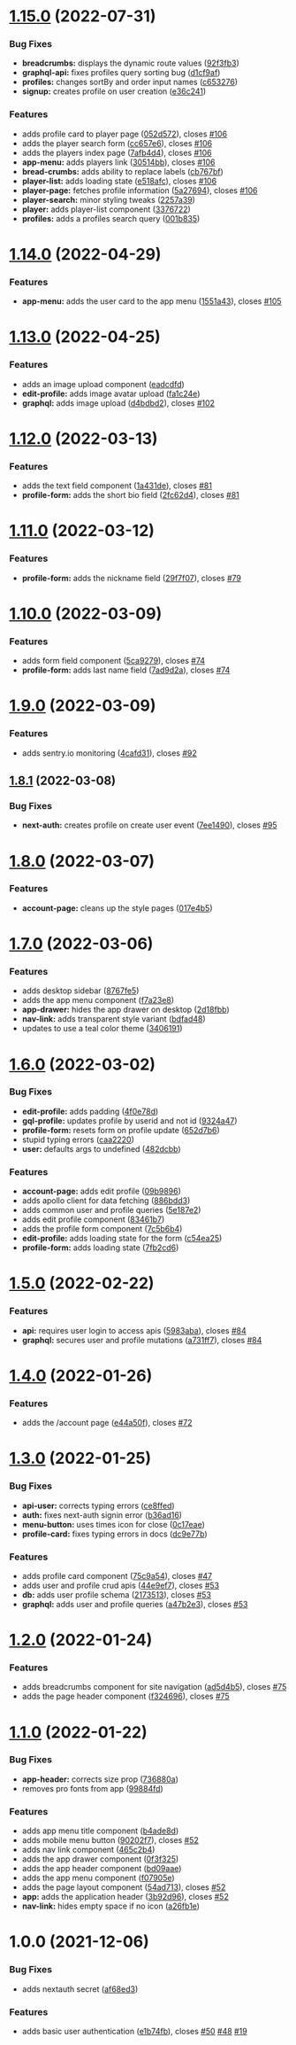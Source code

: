 # [1.15.0](https://github.com/anguspiv/pokermans/compare/v1.14.0...v1.15.0) (2022-07-31)


### Bug Fixes

* **breadcrumbs:** displays the dynamic route values ([92f3fb3](https://github.com/anguspiv/pokermans/commit/92f3fb333b6ca69ce59c9134b4759948bf80ce83))
* **graphql-api:** fixes profiles query sorting bug ([d1cf9af](https://github.com/anguspiv/pokermans/commit/d1cf9af241220c2bfe6ac3dfe0ea6b7a8a29f5fb))
* **profiles:** changes sortBy and order input names ([c653276](https://github.com/anguspiv/pokermans/commit/c653276d11831fff9921c45331f30a547ff07028))
* **signup:** creates profile on user creation ([e36c241](https://github.com/anguspiv/pokermans/commit/e36c241c9e764c0540faf81c63c17fe26f5a8269))


### Features

* adds profile card to player page ([052d572](https://github.com/anguspiv/pokermans/commit/052d572f18ae67e63f6b0e807971bd56de13e846)), closes [#106](https://github.com/anguspiv/pokermans/issues/106)
* adds the player search form ([cc657e6](https://github.com/anguspiv/pokermans/commit/cc657e6cf2ac378ce01323aa43959200f96edbd4)), closes [#106](https://github.com/anguspiv/pokermans/issues/106)
* adds the players index page ([7afb4d4](https://github.com/anguspiv/pokermans/commit/7afb4d433e0088885adc3827d849f58bda868421)), closes [#106](https://github.com/anguspiv/pokermans/issues/106)
* **app-menu:** adds players link ([30514bb](https://github.com/anguspiv/pokermans/commit/30514bb706f5e68cec535c6a70bed148bbb8032c)), closes [#106](https://github.com/anguspiv/pokermans/issues/106)
* **bread-crumbs:** adds ability to replace labels ([cb767bf](https://github.com/anguspiv/pokermans/commit/cb767bf49f262542909f5531ec195316b2153e43))
* **player-list:** adds loading state ([e518afc](https://github.com/anguspiv/pokermans/commit/e518afc6236f34b6ccf35563e56671654a6bc3bc)), closes [#106](https://github.com/anguspiv/pokermans/issues/106)
* **player-page:** fetches profile information ([5a27694](https://github.com/anguspiv/pokermans/commit/5a27694461baa27761bff75db64ab8ec26269a73)), closes [#106](https://github.com/anguspiv/pokermans/issues/106)
* **player-search:** minor styling tweaks ([2257a39](https://github.com/anguspiv/pokermans/commit/2257a39763dddc2c7686b15774186bf0690cd945))
* **player:** adds player-list component ([3376722](https://github.com/anguspiv/pokermans/commit/3376722c541caddcba2fd4c98db425313162bab7))
* **profiles:** adds a profiles search query ([001b835](https://github.com/anguspiv/pokermans/commit/001b8358f22ee7ec91b179fbf89ca3a1fcfdfe5c))

# [1.14.0](https://github.com/anguspiv/pokermans/compare/v1.13.0...v1.14.0) (2022-04-29)


### Features

* **app-menu:** adds the user card to the app menu ([1551a43](https://github.com/anguspiv/pokermans/commit/1551a435317741f8c821e203615d9ddfac42b013)), closes [#105](https://github.com/anguspiv/pokermans/issues/105)

# [1.13.0](https://github.com/anguspiv/pokermans/compare/v1.12.0...v1.13.0) (2022-04-25)


### Features

* adds an image upload component ([eadcdfd](https://github.com/anguspiv/pokermans/commit/eadcdfdc0ca9473e245f79052e0ea0a82e7281b9))
* **edit-profile:** adds image avatar upload ([fa1c24e](https://github.com/anguspiv/pokermans/commit/fa1c24e2162b36aaf89de7ca2f7e8a8cc79c9ef7))
* **graphql:** adds image upload ([d4bdbd2](https://github.com/anguspiv/pokermans/commit/d4bdbd264097660b0725755a0c8673a85afb2fe4)), closes [#102](https://github.com/anguspiv/pokermans/issues/102)

# [1.12.0](https://github.com/anguspiv/pokermans/compare/v1.11.0...v1.12.0) (2022-03-13)


### Features

* adds the text field component ([1a431de](https://github.com/anguspiv/pokermans/commit/1a431deb83f0aea4d1f0a518d194a1c3717e98dc)), closes [#81](https://github.com/anguspiv/pokermans/issues/81)
* **profile-form:** adds the short bio field ([2fc62d4](https://github.com/anguspiv/pokermans/commit/2fc62d4a7f6e4032318dfb8a9fca0c751ef73495)), closes [#81](https://github.com/anguspiv/pokermans/issues/81)

# [1.11.0](https://github.com/anguspiv/pokermans/compare/v1.10.0...v1.11.0) (2022-03-12)


### Features

* **profile-form:** adds the nickname field ([29f7f07](https://github.com/anguspiv/pokermans/commit/29f7f070163e2ae5a850e9bf817b0b0db502b9c1)), closes [#79](https://github.com/anguspiv/pokermans/issues/79)

# [1.10.0](https://github.com/anguspiv/pokermans/compare/v1.9.0...v1.10.0) (2022-03-09)


### Features

* adds form field component ([5ca9279](https://github.com/anguspiv/pokermans/commit/5ca927972aa0ac5cfa91300ea62b6a5e49261c55)), closes [#74](https://github.com/anguspiv/pokermans/issues/74)
* **profile-form:** adds last name field ([7ad9d2a](https://github.com/anguspiv/pokermans/commit/7ad9d2a4adebba78c26ea5984b725fcb83447709)), closes [#74](https://github.com/anguspiv/pokermans/issues/74)

# [1.9.0](https://github.com/anguspiv/pokermans/compare/v1.8.1...v1.9.0) (2022-03-09)


### Features

* adds sentry.io monitoring ([4cafd31](https://github.com/anguspiv/pokermans/commit/4cafd31daac0b4118e2a063a18451e5a1d92f4ee)), closes [#92](https://github.com/anguspiv/pokermans/issues/92)

## [1.8.1](https://github.com/anguspiv/pokermans/compare/v1.8.0...v1.8.1) (2022-03-08)


### Bug Fixes

* **next-auth:** creates profile on create user event ([7ee1490](https://github.com/anguspiv/pokermans/commit/7ee14908d6663fb6aca4d0c689dc3cf0584d3188)), closes [#95](https://github.com/anguspiv/pokermans/issues/95)

# [1.8.0](https://github.com/anguspiv/pokermans/compare/v1.7.0...v1.8.0) (2022-03-07)


### Features

* **account-page:** cleans up the style pages ([017e4b5](https://github.com/anguspiv/pokermans/commit/017e4b5e678efd1837bb6de5dbb90d6c7b2c292f))

# [1.7.0](https://github.com/anguspiv/pokermans/compare/v1.6.0...v1.7.0) (2022-03-06)


### Features

* adds desktop sidebar ([8767fe5](https://github.com/anguspiv/pokermans/commit/8767fe54a826db87d241d91be3871d988225c11d))
* adds the app menu component ([f7a23e8](https://github.com/anguspiv/pokermans/commit/f7a23e89657b583a09d90885a05059ad9d520b0a))
* **app-drawer:** hides the app drawer on desktop ([2d18fbb](https://github.com/anguspiv/pokermans/commit/2d18fbb6c3b1e74387bc223b743416a8a1dbe505))
* **nav-link:** adds transparent style variant ([bdfad48](https://github.com/anguspiv/pokermans/commit/bdfad4805bc6d6fcb5a07e7ce8c4fc51712ac132))
* updates to use a teal color theme ([3406191](https://github.com/anguspiv/pokermans/commit/3406191e4745c4a57f7f19103951d1df8ec8234b))

# [1.6.0](https://github.com/anguspiv/pokermans/compare/v1.5.0...v1.6.0) (2022-03-02)


### Bug Fixes

* **edit-profile:** adds padding ([4f0e78d](https://github.com/anguspiv/pokermans/commit/4f0e78d91ed3dec86a2e17925d7c4c93e1986ef1))
* **gql-profile:** updates profile by userid and not id ([9324a47](https://github.com/anguspiv/pokermans/commit/9324a47f0cedb6f7890ecd69958c6d051ce913da))
* **profile-form:** resets form on profile update ([652d7b6](https://github.com/anguspiv/pokermans/commit/652d7b6b7b4d8c83c1e239463b25cde32b34f4ca))
* stupid typing errors ([caa2220](https://github.com/anguspiv/pokermans/commit/caa2220543ff93afb4c27a4ef04c4e33e02f8ff8))
* **user:** defaults args to undefined ([482dcbb](https://github.com/anguspiv/pokermans/commit/482dcbbda17d138c731f8441ee1a208a9372def6))


### Features

* **account-page:** adds edit profile ([09b9896](https://github.com/anguspiv/pokermans/commit/09b9896edd1f7c92f6d3b302f57a3c26fd208be0))
* adds apollo client for data fetching ([886bdd3](https://github.com/anguspiv/pokermans/commit/886bdd3553eb94e05995ff6655ed4f323ec27a42))
* adds common user and profile queries ([5e187e2](https://github.com/anguspiv/pokermans/commit/5e187e2105e4d1c3f1dffd8d92558d8da13aab05))
* adds edit profile component ([83461b7](https://github.com/anguspiv/pokermans/commit/83461b72c0680445aaf47e853c2bf21b01a446df))
* adds the profile form component ([7c5b6b4](https://github.com/anguspiv/pokermans/commit/7c5b6b4202457688a02cf53e3b74f86fd0264005))
* **edit-profile:** adds loading state for the form ([c54ea25](https://github.com/anguspiv/pokermans/commit/c54ea256ee59e8f32738550054a65f490d18b0ce))
* **profile-form:** adds loading state ([7fb2cd6](https://github.com/anguspiv/pokermans/commit/7fb2cd6991011eaacb3fba33a74cfdea914f30c1))

# [1.5.0](https://github.com/anguspiv/pokermans/compare/v1.4.0...v1.5.0) (2022-02-22)


### Features

* **api:** requires user login to access apis ([5983aba](https://github.com/anguspiv/pokermans/commit/5983abac1723bc065279fd0c7914df3bc60215c9)), closes [#84](https://github.com/anguspiv/pokermans/issues/84)
* **graphql:** secures user and profile mutations ([a731ff7](https://github.com/anguspiv/pokermans/commit/a731ff7d2def6abebd4bb1a2636204aac39baa6f)), closes [#84](https://github.com/anguspiv/pokermans/issues/84)

# [1.4.0](https://github.com/anguspiv/pokermans/compare/v1.3.0...v1.4.0) (2022-01-26)


### Features

* adds the /account page ([e44a50f](https://github.com/anguspiv/pokermans/commit/e44a50fce61d85f29b93bc203902edcb75fb5a49)), closes [#72](https://github.com/anguspiv/pokermans/issues/72)

# [1.3.0](https://github.com/anguspiv/pokermans/compare/v1.2.0...v1.3.0) (2022-01-25)


### Bug Fixes

* **api-user:** corrects typing errors ([ce8ffed](https://github.com/anguspiv/pokermans/commit/ce8ffedc5c19307134d37d37477a2dffbc248bc8))
* **auth:** fixes next-auth signin error ([b36ad16](https://github.com/anguspiv/pokermans/commit/b36ad1604dc7d77e3fa1f13e748a426330dcbfd0))
* **menu-button:** uses times icon for close ([0c17eae](https://github.com/anguspiv/pokermans/commit/0c17eae19d51f16a8bd93ccd5361a3f089045153))
* **profile-card:** fixes typing errors in docs ([dc9e77b](https://github.com/anguspiv/pokermans/commit/dc9e77bc999835c103b3157b304f8600ae4a5e77))


### Features

* adds profile card component ([75c9a54](https://github.com/anguspiv/pokermans/commit/75c9a542cf658199e2a75172e60bf580b7671d2c)), closes [#47](https://github.com/anguspiv/pokermans/issues/47)
* adds user and profile crud apis ([44e9ef7](https://github.com/anguspiv/pokermans/commit/44e9ef7ce07ac8927b07b490b2e6c994b885c562)), closes [#53](https://github.com/anguspiv/pokermans/issues/53)
* **db:** adds user profile schema ([2173513](https://github.com/anguspiv/pokermans/commit/2173513a1fa02ea6be4e84b8bc284d7f4e2b4ec3)), closes [#53](https://github.com/anguspiv/pokermans/issues/53)
* **graphql:** adds user and profile queries ([a47b2e3](https://github.com/anguspiv/pokermans/commit/a47b2e38dedaf3dce11d659ff1ee9d529ba1dc87)), closes [#53](https://github.com/anguspiv/pokermans/issues/53)

# [1.2.0](https://github.com/anguspiv/pokermans/compare/v1.1.0...v1.2.0) (2022-01-24)


### Features

* adds breadcrumbs component for site navigation ([ad5d4b5](https://github.com/anguspiv/pokermans/commit/ad5d4b5c5dd7acbf670cf604514cbec5149fe04c)), closes [#75](https://github.com/anguspiv/pokermans/issues/75)
* adds the page header component ([f324696](https://github.com/anguspiv/pokermans/commit/f324696c82b5d4e1f9738315c1ea9479374d0314)), closes [#75](https://github.com/anguspiv/pokermans/issues/75)

# [1.1.0](https://github.com/anguspiv/pokermans/compare/v1.0.0...v1.1.0) (2022-01-22)


### Bug Fixes

* **app-header:** corrects size prop ([736880a](https://github.com/anguspiv/pokermans/commit/736880ae527a706bc810dad33b96ba046f4d105d))
* removes pro fonts from app ([99884fd](https://github.com/anguspiv/pokermans/commit/99884fd9f6ef5551e875384d1a5c8628b37f4773))


### Features

* adds app menu title component ([b4ade8d](https://github.com/anguspiv/pokermans/commit/b4ade8da1c220daf0f45fa523a674cd5e537f7f0))
* adds mobile menu button ([90202f7](https://github.com/anguspiv/pokermans/commit/90202f7f78004e6a8bc866f2c53623221bca747f)), closes [#52](https://github.com/anguspiv/pokermans/issues/52)
* adds nav link component ([465c2b4](https://github.com/anguspiv/pokermans/commit/465c2b40aee05cf5f3b132dc52a2a4007a084bdd))
* adds the app drawer component ([0f3f325](https://github.com/anguspiv/pokermans/commit/0f3f3250c9efc5185411025bc4dd1bba32bd14a5))
* adds the app header component ([bd09aae](https://github.com/anguspiv/pokermans/commit/bd09aaef9d2446349e7a88d88b0994f65025de9d))
* adds the app menu component ([f07905e](https://github.com/anguspiv/pokermans/commit/f07905e91d0044b1d4f8f08139d6a87152b0be50))
* adds the page layout component ([54ad713](https://github.com/anguspiv/pokermans/commit/54ad71328a540d3f1ca6c0c4d02288cb0148d499)), closes [#52](https://github.com/anguspiv/pokermans/issues/52)
* **app:** adds the application header ([3b92d96](https://github.com/anguspiv/pokermans/commit/3b92d964da66e83adb656db747e0cf15108d2fcc)), closes [#52](https://github.com/anguspiv/pokermans/issues/52)
* **nav-link:** hides empty space if no icon ([a26fb1e](https://github.com/anguspiv/pokermans/commit/a26fb1ea6cab1560232e84ebd2231d26fb704395))

# 1.0.0 (2021-12-06)


### Bug Fixes

* adds nextauth secret ([af68ed3](https://github.com/anguspiv/pokermans/commit/af68ed38f03b31bdb6d52264db78347b441f7dc9))


### Features

* adds basic user authentication ([e1b74fb](https://github.com/anguspiv/pokermans/commit/e1b74fbe054cc0d08addc951e717e2e48dfcc79a)), closes [#50](https://github.com/anguspiv/pokermans/issues/50) [#48](https://github.com/anguspiv/pokermans/issues/48) [#19](https://github.com/anguspiv/pokermans/issues/19)
